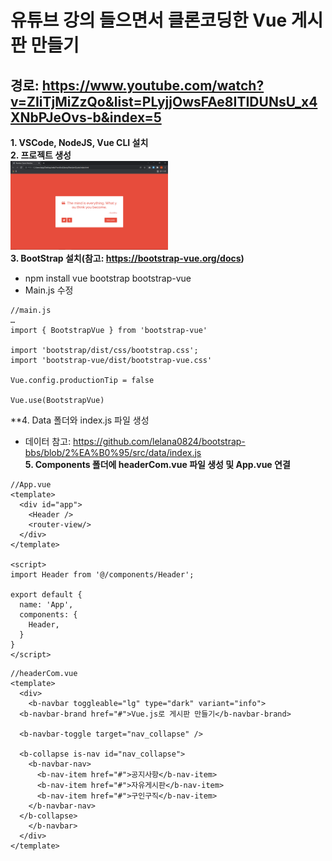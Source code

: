 # 유튜브 강의 들으면서 클론코딩한 Vue 게시판 만들기
## 경로: https://www.youtube.com/watch?v=ZIiTjMiZzQo&list=PLyjjOwsFAe8ITIDUNsU_x4XNbPJeOvs-b&index=5

**1. VSCode, NodeJS, Vue CLI 설치**<br/>
**2. 프로젝트 생성**<br/>
<img src="https://github.com/hyun5292/FrontEndLibrary/blob/main/RandomQuote/%EC%8B%A4%ED%96%89%ED%99%94%EB%A9%B4.png"  width="50%"/><br/>
**3. BootStrap 설치(참고: https://bootstrap-vue.org/docs)**<br/>
  - npm install vue bootstrap bootstrap-vue
  - Main.js 수정
  ```
  //main.js
  …
  import { BootstrapVue } from 'bootstrap-vue'
	
  import 'bootstrap/dist/css/bootstrap.css';
  import 'bootstrap-vue/dist/bootstrap-vue.css'
	
  Vue.config.productionTip = false
	
  Vue.use(BootstrapVue)
  ```
**4. Data 폴더와  index.js 파일 생성<br/>
  - 데이터 참고: https://github.com/lelana0824/bootstrap-bbs/blob/2%EA%B0%95/src/data/index.js<br/>
**5. Components 폴더에 headerCom.vue 파일 생성 및 App.vue 연결**<br/>
  ```
  //App.vue
  <template>
    <div id="app">
      <Header />
      <router-view/>
    </div>
  </template>
	
  <script>
  import Header from '@/components/Header';
	
  export default {
    name: 'App',
    components: {
      Header,
    }
  }
  </script>
  ```
  ```
  //headerCom.vue
  <template>
    <div>
      <b-navbar toggleable="lg" type="dark" variant="info">
  	<b-navbar-brand href="#">Vue.js로 게시판 만들기</b-navbar-brand>
	
	<b-navbar-toggle target="nav_collapse" />
	
	<b-collapse is-nav id="nav_collapse">
	  <b-navbar-nav>
	    <b-nav-item href="#">공지사항</b-nav-item>
	    <b-nav-item href="#">자유게시판</b-nav-item>
	    <b-nav-item href="#">구인구직</b-nav-item>
	  </b-navbar-nav>
	</b-collapse>
      </b-navbar>
    </div>
  </template>
  ```





